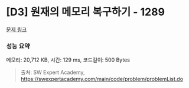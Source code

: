 # [D3] 원재의 메모리 복구하기 - 1289 

[문제 링크](https://swexpertacademy.com/main/code/problem/problemDetail.do?contestProbId=AV19AcoKI9sCFAZN) 

### 성능 요약

메모리: 20,712 KB, 시간: 129 ms, 코드길이: 500 Bytes



> 출처: SW Expert Academy, https://swexpertacademy.com/main/code/problem/problemList.do